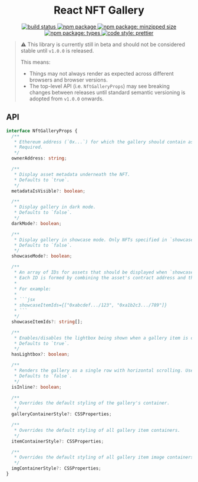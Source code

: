 <h1 align="center">React NFT Gallery</h1>

<p align="center">
  <a href="#buildstatus">
    <img alt="build status" src="https://github.com/bkrem/react-nft-gallery/workflows/CI/badge.svg">
  </a>
  <a href="https://www.npmjs.com/package/react-nft-gallery">
    <img alt="npm package" src="https://img.shields.io/npm/v/react-nft-gallery?style=flat">
  </a>
  <!-- <a href="https://www.npmjs.com/package/react-nft-gallery">
    <img alt="npm package: downloads monthly" src="https://img.shields.io/npm/dm/react-nft-gallery.svg">
  </a> -->
  <a href="https://bundlephobia.com/result?p=react-nft-gallery">
    <img alt="npm package: minzipped size" src="https://img.shields.io/bundlephobia/minzip/react-nft-gallery">
  </a>
  <a href="https://www.npmjs.com/package/react-nft-gallery">
    <img alt="npm package: types" src="https://img.shields.io/npm/types/react-nft-gallery">
  </a>
  <a href="https://github.com/prettier/prettier">
    <img alt="code style: prettier" src="https://img.shields.io/badge/code_style-prettier-ff69b4.svg">
  </a>
</p>

> ⚠️ This library is currently still in beta and should not be considered stable until `v1.0.0` is released.
>
> This means:
>
> - Things may not always render as expected across different browsers and browser versions.
> - The top-level API (i.e. `NftGalleryProps`) may see breaking changes between releases until standard
>   semantic versioning is adopted from `v1.0.0` onwards.

## API

````ts
interface NftGalleryProps {
  /**
   * Ethereum address (`0x...`) for which the gallery should contain associated NFTs.
   * Required.
   */
  ownerAddress: string;

  /**
   * Display asset metadata underneath the NFT.
   * Defaults to `true`.
   */
  metadataIsVisible?: boolean;

  /**
   * Display gallery in dark mode.
   * Defaults to `false`.
   */
  darkMode?: boolean;

  /**
   * Display gallery in showcase mode. Only NFTs specified in `showcaseItemIds` will be rendered.
   * Defaults to `false`.
   */
  showcaseMode?: boolean;

  /**
   * An array of IDs for assets that should be displayed when `showcaseMode` is active.
   * Each ID is formed by combining the asset's contract address and the asset's own tokenId: `{:assetContractAddress}/{:tokenId}`
   *
   * For example:
   *
   * ```jsx
   * showcaseItemIds={["0xabcdef.../123", "0xa1b2c3.../789"]}
   * ```
   */
  showcaseItemIds?: string[];

  /**
   * Enables/disables the lightbox being shown when a gallery item is clicked/tapped.
   * Defaults to `true`.
   */
  hasLightbox?: boolean;

  /**
   * Renders the gallery as a single row with horizontal scrolling. Useful when rendering the gallery between other content.
   * Defaults to `false`.
   */
  isInline?: boolean;

  /**
   * Overrides the default styling of the gallery's container.
   */
  galleryContainerStyle?: CSSProperties;

  /**
   * Overrides the default styling of all gallery item containers.
   */
  itemContainerStyle?: CSSProperties;

  /**
   * Overrides the default styling of all gallery item image containers.
   */
  imgContainerStyle?: CSSProperties;
}
````
